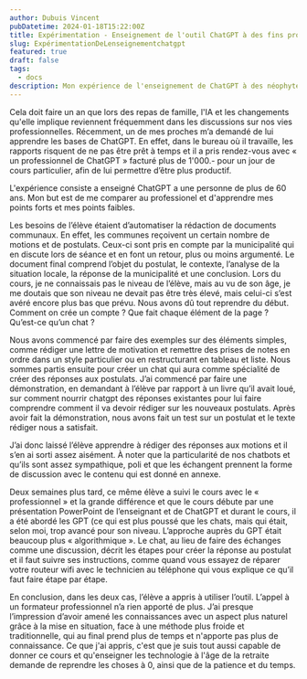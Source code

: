 ```yaml
---
author: Dubuis Vincent
pubDatetime: 2024-01-18T15:22:00Z
title: Expérimentation - Enseignement de l'outil ChatGPT à des fins professionels
slug: ExpérimentationDeLenseignementchatgpt
featured: true
draft: false
tags:
  - docs
description: Mon expérience de l'enseignement de ChatGPT à des néophytes.
---
```


Cela doit faire un an que lors des repas de famille, l'IA et les changements qu'elle implique reviennent fréquemment dans les discussions sur nos vies professionnelles. Récemment, un de mes proches m’a demandé de lui apprendre les bases de ChatGPT. En effet, dans le bureau où il travaille, les rapports risquent de ne pas être prêt à temps et il a pris rendez-vous avec « un professionnel de ChatGPT » facturé plus de 1'000.- pour un jour de cours particulier, afin de lui permettre d’être plus productif.

L'expérience consiste a enseigné ChatGPT a une personne de plus de 60 ans. Mon but est de me comparer au professionel et d'apprendre mes points forts et mes points faibles.

Les besoins de l’élève étaient d’automatiser la rédaction de documents communaux. En effet, les communes reçoivent un certain nombre de motions et de postulats. Ceux-ci sont pris en compte par la municipalité qui en discute lors de séance et en font un retour, plus ou moins argumenté. Le document final comprend l’objet du postulat, le contexte, l’analyse de la situation locale, la réponse de la municipalité et une conclusion.
Lors du cours, je ne connaissais pas le niveau de l’élève, mais au vu de son âge, je me doutais que son niveau ne devait pas être très élevé, mais celui-ci s’est avéré encore plus bas que prévu. Nous avons dû tout reprendre du début. Comment on crée un compte ? Que fait chaque élément de la page ? Qu’est-ce qu’un chat ?

Nous avons commencé par faire des exemples sur des éléments simples, comme rédiger une lettre de motivation et remettre des prises de notes en ordre dans un style particulier ou en restructurant en tableau et liste.
Nous sommes partis ensuite pour créer un chat qui aura comme spécialité de créer des réponses aux postulats. J’ai commencé par faire une démonstration, en demandant à l’élève par rapport à un livre qu’il avait loué, sur comment nourrir chatgpt des réponses existantes pour lui faire comprendre comment il va devoir rédiger sur les nouveaux postulats. Après avoir fait la démonstration, nous avons fait un test sur un postulat et le texte rédiger nous a satisfait.

J’ai donc laissé l’élève apprendre à rédiger des réponses aux motions et il s’en ai sorti assez aisément. À noter que la particularité de nos chatbots et qu’ils sont assez sympathique, poli et que les échangent prennent la forme de discussion avec le contenu qui est donné en annexe.

Deux semaines plus tard, ce même élève a suivi le cours avec le « professionnel » et la grande différence et que le cours débute par une présentation PowerPoint de l’enseignant et de ChatGPT et durant le cours, il a été abordé les GPT (ce qui est plus poussé que les chats, mais qui était, selon moi, trop avancé pour son niveau. L’approche auprès du GPT était beaucoup plus « algorithmique ». Le chat, au lieu de faire des échanges comme une discussion, décrit les étapes pour créer la réponse au postulat et il faut suivre ses instructions, comme quand vous essayez de réparer votre routeur wifi avec le technicien au téléphone qui vous explique ce qu’il faut faire étape par étape.

En conclusion, dans les deux cas, l’élève a appris à utiliser l’outil. L’appel à un formateur professionnel n’a rien apporté de plus. J’ai presque l’impression d’avoir amené les connaissances avec un aspect plus naturel grâce à la mise en situation, face à une méthode plus froide et traditionnelle, qui au final prend plus de temps et n'apporte pas plus de connaissance. Ce que j'ai appris, c'est que je suis tout aussi capable de donner ce cours et qu'enseigner les technologie à l'âge de la retraite demande de reprendre les choses à 0, ainsi que de la patience et du temps.
